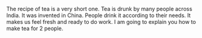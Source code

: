 The recipe of tea is a very short one. Tea is drunk by many people across India. It was invented in China. People drink it according to their needs. It makes us feel fresh and ready to do work. I am going to explain you how to make tea for 2 people.
